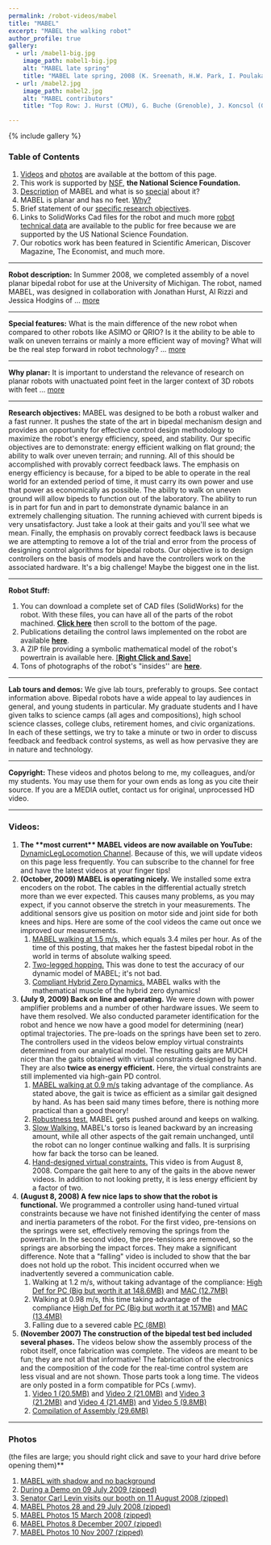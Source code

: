 ```yaml
---
permalink: /robot-videos/mabel
title: "MABEL"
excerpt: "MABEL the walking robot"
author_profile: true
gallery:
  - url: /mabel1-big.jpg
    image_path: mabel1-big.jpg
    alt: "MABEL late spring"
    title: "MABEL late spring, 2008 (K. Sreenath, H.W. Park, I. Poulakakis, J. Grizzle) "
  - url: /mabel2.jpg
    image_path: mabel2.jpg
    alt: "MABEL contributors"
    title: "Top Row: J. Hurst (CMU), G. Buche (Grenoble), J. Koncsol (GM); Bottom Row: B. Morris (Eaton), S. Zhang (CMU), and RABBIT (Grenoble) all contributed to the test-bed's conception, design, fabrication, and assembly. "

---
```


{% include gallery %}

### Table of Contents

1.  [Videos](#videos) and [photos](#photos) are available at the bottom of this page.
2.  This work is supported by [NSF](http://nsf.gov/), **the National Science Foundation.**
3.  [Description](#description) of MABEL and what is so [special](#features) about it?
4.  MABEL is planar and has no feet. [Why?](#planar)
5.  Brief statement of our [specific research objectives](#objectives).
6.  Links to SolidWorks Cad files for the robot and much more [robot technical data](#robotdata) are available to the public for free because we are supported by the US National Science Foundation.
7.  Our robotics work has been featured in Scientific American, Discover Magazine, The Economist, and much more.

* * *

**<a name="description"></a>Robot description:** In Summer 2008, we completed assembly of a novel planar bipedal robot for use at the University of Michigan. The robot, named MABEL, was designed in collaboration with Jonathan Hurst, Al Rizzi and Jessica Hodgins of ... [more](/robot-videos/mabel/description.html)

* * *

**<a name="features"></a>Special features:** What is the main difference of the new robot when compared to other robots like ASIMO or QRIO? Is it the ability to be able to walk on uneven terrains or mainly a more efficient way of moving? What will be the real step forward in robot technology? ... [more](/robot-videos/mabel/features.html)

* * *

**<a name="planar"></a>Why planar:** It is important to understand the relevance of research on planar robots with unactuated point feet in the larger context of 3D robots with feet ... [more](/robot-videos/mabel/relevance.html)

* * *

**<a name="objectives"></a>Research objectives:** MABEL was designed to be both a robust walker and a fast runner. It pushes the state of the art in bipedal mechanism design and provides an opportunity for effective control design methodology to maximize the robot's energy efficiency, speed, and stability. Our specific objectives are to demonstrate: energy efficient walking on flat ground; the ability to walk over uneven terrain; and running. All of this should be accomplished with provably correct feedback laws. The emphasis on energy efficiency is because, for a biped to be able to operate in the real world for an extended period of time, it must carry its own power and use that power as economically as possible. The ability to walk on uneven ground will allow bipeds to function out of the laboratory. The ability to run is in part for fun and in part to demonstrate dynamic balance in an extremely challenging situation. The running achieved with current bipeds is very unsatisfactory. Just take a look at their gaits and you'll see what we mean. Finally, the emphasis on provably correct feedback laws is because we are attempting to remove a lot of the trial and error from the process of designing control algorithms for bipedal robots. Our objective is to design controllers on the basis of models and have the controllers work on the associated hardware. It's a big challenge! Maybe the biggest one in the list.

* * *

**<a name="robotdata"></a>Robot Stuff:**

1.  You can download a complete set of CAD files (SolidWorks) for the robot. With these files, you can have all of the parts of the robot machined. [**Click here**](https://mime.engineering.oregonstate.edu/research/drl/publications.html) then scroll to the bottom of the page.
2.  Publications detailing the control laws implemented on the robot are available [**here**](/publications/robotics.html).
3.  A ZIP file providing a symbolic mathematical model of the robot's powertrain is available here. [\[**Right Click and Save**\]](/files/Transmission-Dynamics.zip)
4.  Tons of photographs of the robot's "insides'' are [**here**](#photos).

* * *

**<a name="tours"></a>Lab tours and demos:** We give lab tours, preferably to groups. See contact information above. Bipedal robots have a wide appeal to lay audiences in general, and young students in particular. My graduate students and I have given talks to science camps (all ages and compositions), high school science classes, college clubs, retirement homes, and civic organizations. In each of these settings, we try to take a minute or two in order to discuss feedback and feedback control systems, as well as how pervasive they are in nature and technology.

* * *

**Copyright:** These videos and photos belong to me, my colleagues, and/or my students. You may use them for your own ends as long as you cite their source. If you are a MEDIA outlet, contact us for original, unprocessed HD video.

* * *

### Videos:

1.  **The \*\*most current\*\* MABEL videos are now available on YouTube:** [DynamicLegLocomotion Channel](http://www.youtube.com/user/DynamicLegLocomotion). Because of this, we will update videos on this page less frequently. You can subscribe to the channel for free and have the latest videos at your finger tips!
2.  **(October, 2009) MABEL is operating nicely.** We installed some extra encoders on the robot. The cables in the differential actually stretch more than we ever expected. This causes many problems, as you may expect, if you cannot observe the stretch in your measurements. The additional sensors give us position on motor side and joint side for both knees and hips. Here are some of the cool videos the came out once we improved our measurements.
    1.  [MABEL walking at 1.5 m/s,](http://www.youtube.com/user/DynamicLegLocomotion#p/u/0/FO6Sx2zDURE) which equals 3.4 miles per hour. As of the time of this posting, that makes her the fastest bipedal robot in the world in terms of absolute walking speed.
    2.  [Two-legged hopping.](http://www.youtube.com/user/DynamicLegLocomotion#p/u/3/2GGmBMW0Mdw) This was done to test the accuracy of our dynamic model of MABEL; it's not bad.
    3.  [Compliant Hybrid Zero Dynamics.](http://www.youtube.com/user/DynamicLegLocomotion#p/u/1/PJM1OHm4k74) MABEL walks with the mathematical muscle of the hybrid zero dynamics!
3.  **(July 9, 2009) Back on line and operating.** We were down with power amplifier problems and a number of other hardware issues. We seem to have them resolved. We also conducted parameter identification for the robot and hence we now have a good model for determining (near) optimal trajectories. The pre-loads on the springs have been set to zero. The controllers used in the videos below employ virtual constraints determined from our analytical model. The resulting gaits are MUCH nicer than the gaits obtained with virtual constraints designed by hand. They are also **twice as energy efficient.** Here, the virtual constraints are still implemented via high-gain PD control.
    1.  [MABEL walking at 0.9 m/s](http://www.youtube.com/watch?v=dz_7u2ruNpg&feature=channel_page) taking advantage of the compliance. As stated above, the gait is twice as efficient as a similar gait designed by hand. As has been said many times before, there is nothing more practical than a good theory!
    2.  [Robustness test.](http://www.youtube.com/watch?v=25EBpRYlU7Q&feature=channel_page) MABEL gets pushed around and keeps on walking.
    3.  [Slow Walking.](http://www.youtube.com/watch?v=pq-8yOtiRXE&feature=channel) MABEL's torso is leaned backward by an increasing amount, while all other aspects of the gait remain unchanged, until the robot can no longer continue walking and falls. It is surprising how far back the torso can be leaned.
    4.  [Hand-designed virtual constraints.](http://www.youtube.com/watch?v=oiDsffH-BKs&feature=channel) This video is from August 8, 2008. Compare the gait here to any of the gaits in the above newer videos. In addition to not looking pretty, it is less energy efficient by a factor of two.
4.  **(August 8, 2008) A few nice laps to show that the robot is functional.** We programmed a controller using hand-tuned virtual constraints because we have not finished identifying the center of mass and inertia parameters of the robot. For the first video, pre-tensions on the springs were set, effectively removing the springs from the powertrain. In the second video, the pre-tensions are removed, so the springs are absorbing the impact forces. They make a significant difference. Note that a "falling" video is included to show that the bar does not hold up the robot. This incident occurred when we inadvertently severed a communication cable.
    1.  Walking at 1.2 m/s, without taking advantage of the compliance: [High Def for PC (Big but worth it at 148.6MB)](http://websites.umich.edu/~grizzlefacultyafs/vids/MABLE_walking1pt2m_per_second_HD.wmv) and [MAC (12.7MB)](http://websites.umich.edu/~grizzlefacultyafs/vids/MABLE_walking1pt2m_per_second.mov)
    2.  Walking at 0.98 m/s, this time taking advantage of the compliance [High Def for PC (Big but worth it at 157MB)](http://websites.umich.edu/~grizzlefacultyafs/vids/MABLE_walking0pt98m_per_second_HD.wmv) and [MAC (13.4MB)](http://websites.umich.edu/~grizzlefacultyafs/vids/MABLE_walking0pt98m_per_second.mov)
    3.  Falling due to a severed cable [PC (8MB)](http://websites.umich.edu/~grizzlefacultyafs/vids/falling.wmv)
5.  **(November 2007) The construction of the bipedal test bed included several phases.** The videos below show the assembly process of the robot itself, once fabrication was complete. The videos are meant to be fun; they are not all that informative! The fabrication of the electronics and the composition of the code for the real-time control system are less visual and are not shown. Those parts took a long time. The videos are only posted in a form compatible for PCs (.wmv).
    1.  [Video 1 (20.5MB)](http://websites.umich.edu/~grizzlefacultyafs/vids/video1.wmv) and [Video 2 (21.0MB)](http://websites.umich.edu/~grizzlefacultyafs/vids/video2.wmv) and [Video 3 (21.2MB)](http://websites.umich.edu/~grizzlefacultyafs/vids/video3.wmv) and [Video 4 (21.4MB)](http://websites.umich.edu/~grizzlefacultyafs/vids/video4.wmv) and [Video 5 (9.8MB)](http://websites.umich.edu/~grizzlefacultyafs/vids/video5.wmv)
    2.  [Compilation of Assembly (29.6MB)](http://websites.umich.edu/~grizzlefacultyafs/vids/FullAssembly.wmv)

* * *

### Photos
(the files are large; you should right click and save to your hard drive before opening them)**

1.  [MABEL with shadow and no background](http://websites.umich.edu/~grizzlefacultyafs/images/MABEL13Nov2010.tif)
2.  [During a Demo on 09 July 2009 (zipped)](http://websites.umich.edu/~grizzlefacultyafs/images/PhotosMABEL09July2009.zip)
3.  [Senator Carl Levin visits our booth on 11 August 2008 (zipped)](http://websites.umich.edu/~grizzlefacultyafs/images/PhotosMABEL_SenatorLevin11August2008.zip)
4.  [MABEL Photos 28 and 29 July 2008 (zipped)](http://websites.umich.edu/~grizzlefacultyafs/images/MABEL_29July2008.zip)
5.  [MABEL Photos 15 March 2008 (zipped)](http://websites.umich.edu/~grizzlefacultyafs/images/PhotosMABEL15March2008.zip)
6.  [MABEL Photos 8 December 2007 (zipped)](http://websites.umich.edu/~grizzlefacultyafs/images/MABEL_Photos8December2007.zip)
7.  [MABEL Photos 10 Nov 2007 (zipped)](http://websites.umich.edu/~grizzlefacultyafs/images/MabelPhotos10Nov2007.zip)